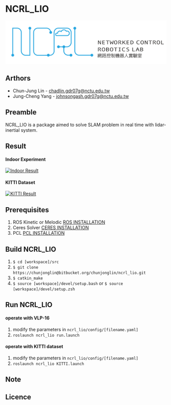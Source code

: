 # NCRL_LIO
![Image](LOGO.png?raw=true "Title")
## Arthors
* Chun-Jung Lin - chadlin.gdr07g@nctu.edu.tw
* Jung-Cheng Yang - johnsongash.gdr07g@nctu.edu.tw

## Preamble
NCRL_LIO is a package aimed to solve SLAM problem in real time with lidar-inertial system.
## Result
#### Indoor Experiment
[![Indoor Result](https://img.youtube.com/vi/X2338T96Tz8/0.jpg)](http://www.youtube.com/watch?v=X2338T96Tz8)

#### KITTI Dataset
[![KITTI Result](https://img.youtube.com/vi/B24UWVwRyC8/0.jpg)](http://www.youtube.com/watch?v=B24UWVwRyC8)

## Prerequisites
1. ROS Kinetic or Melodic [ROS INSTALLATION](http://wiki.ros.org/ROS/Installation)
2. Ceres Solver [CERES INSTALLATION](http://ceres-solver.org/installation.html)
3. PCL [PCL INSTALLATION](https://pointclouds.org/downloads/)

## Build NCRL_LIO
1. `$ cd [workspace]/src`
2. `$ git clone https://chunjonglin@bitbucket.org/chunjonglin/ncrl_lio.git`
3. `$ catkin_make`
4. `$ source [workspace]/devel/setup.bash` or
`$ source [workspace]/devel/setup.zsh`

## Run NCRL_LIO
#### operate with VLP-16
1. modify the parameters in `ncrl_lio/config/[filename.yaml]`
2. `roslaunch ncrl_lio run.launch`
#### operate with KITTI dataset
1. modify the parameters in `ncrl_lio/config/[filename.yaml]`
2. `roslaunch ncrl_lio KITTI.launch`

## Note


## Licence



